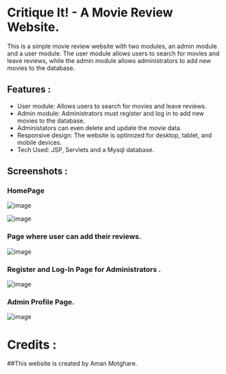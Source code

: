 # Critique It! - A Movie Review Website.

This is a simple movie review website with two modules, an admin module and a user module.
The user module allows users to search for movies and leave reviews, while the admin module allows administrators to add new movies to the database.

## Features :

- User module: Allows users to search for movies and leave reviews.
- Admin module: Administrators must register and log in to add new movies to the database.
- Administators can even delete and update the movie data.
- Responsive design: The website is optimized for desktop, tablet, and mobile devices.
- Tech Used: JSP, Servlets and a Mysql database.

## Screenshots :

### HomePage

![image](https://user-images.githubusercontent.com/115368249/236808176-6277e36d-9201-4f8c-b625-e597762d2731.png)

![image](https://user-images.githubusercontent.com/115368249/236808470-5407807c-d39b-4ac1-81ff-92c4da18c8ac.png)


### Page where user can add their reviews.

![image](https://user-images.githubusercontent.com/115368249/236809126-2e8dc0ff-6dba-42cb-b4b0-fff5c31a49a0.png)

### Register and Log-In Page for Administrators .

![image](https://user-images.githubusercontent.com/115368249/236809425-24db8c32-11e5-46d4-bf8e-38ad33ff8ea2.png)

### Admin Profile Page.

![image](https://user-images.githubusercontent.com/115368249/236810034-b2d8601c-5c2c-4c50-a59b-3e8ac232987e.png)

# Credits :

##This website is created by Aman Motghare.

